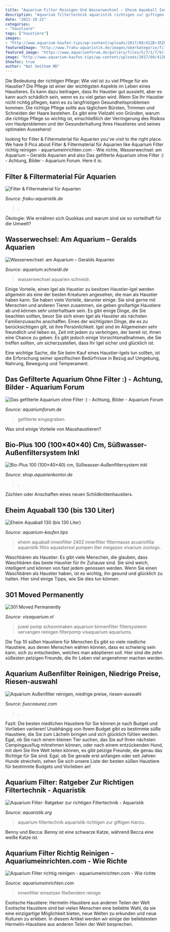 ```yaml
---
title: "Aquarium Filter Reinigen Und Wasserwechsel ~ Eheim Aquaball Innenfilter 2402 Innerfilter Filtermasse Acuariofilia Aquaristik Filtro Aquastorexl Pumpen Liter Megazoo Vivarium Zoologo"
description: "Aquarium filtertechnik aquaristik richtigen zur giftigen hierzu"
date: "2021-10-22"
categories:
- "haustiere"
tags: ["haustiere"]
images:
- "http://www.aquarium-kaufen.tips/wp-content/uploads/2017/09/412BrJRZQm8L.jpg"
featuredImage: "http://www.fraku-aquaristik.de/images/oberkategorie/filtertechnik_aquarium.JPG"
featured_image: "https://www.aquariumforum.de/gallery/files/5/7/1/7/9/img_0128.jpg"
image: "http://www.aquarium-kaufen.tips/wp-content/uploads/2017/09/412BrJRZQm8L.jpg"
ShowToc: true
author: "Nat Smitham MD"
---
```



Die Bedeutung der richtigen Pflege: Wie viel ist zu viel Pflege für ein Haustier?
Die Pflege ist einer der wichtigsten Aspekte im Leben eines Haustieres. Es kann dazu beitragen, dass Ihr Haustier gut aussieht, aber es kann auch schädlich sein, wenn es zu viel getan wird. Wenn Sie Ihr Haustier nicht richtig pflegen, kann es zu langfristigen Gesundheitsproblemen kommen. Die richtige Pflege sollte aus täglichem Bürsten, Trimmen und Schneiden der Haare bestehen. Es gibt eine Vielzahl von Gründen, warum die richtige Pflege so wichtig ist, einschließlich der Verringerung des Risikos von Hautproblemen und der Gesunderhaltung Ihres Haustieres und seines optimalen Aussehens!

	

		
looking for Filter &amp; Filtermaterial für Aquarien you've visit to the right place. We have 9 Pics about Filter &amp; Filtermaterial für Aquarien like Aquarium Filter richtig reinigen - aquariumeinrichten.com - Wie richte, Wasserwechsel: am Aquarium – Geralds Aquarien and also Das gefilterte Aquarium ohne Filter :) - Achtung, Bilder - Aquarium Forum. Here it is:
		
    
## Filter &amp; Filtermaterial Für Aquarien

<img loading=lazy src="http://www.fraku-aquaristik.de/images/oberkategorie/filtertechnik_aquarium.JPG" onerror="this.onerror=null;this.src='https://tse1.mm.bing.net/th?id=OIP.dyRejcDMSH619ef86ftM4wHaC9&amp;pid=15.1';" alt="Filter &amp; Filtermaterial für Aquarien">

_Source: fraku-aquaristik.de_

>. 

	

Ökologie: Wie ernähren sich Quokkas und warum sind sie so vorteilhaft für die Umwelt?

    
## Wasserwechsel: Am Aquarium – Geralds Aquarien

<img loading=lazy src="https://aquarium.schneidr.de/files/2010/07/P1000475.jpg" onerror="this.onerror=null;this.src='https://tse1.mm.bing.net/th?id=OIP.bSPSCUvn91kj_WDImz8uUgHaJ4&amp;pid=15.1';" alt="Wasserwechsel: am Aquarium – Geralds Aquarien">

_Source: aquarium.schneidr.de_

>wasserwechsel aquarien schneidr. 

	

Einige Vorteile, einen Igel als Haustier zu besitzen
Haustier-Igel werden allgemein als eine der besten Kreaturen angesehen, die man als Haustier haben kann. Sie haben viele Vorteile, darunter einige: Sie sind gerne mit Menschen und anderen Tieren zusammen, sie geben großartige Haustiere ab und können sehr unterhaltsam sein.
Es gibt einige Dinge, die Sie beachten sollten, bevor Sie sich einen Igel als Haustier als nächsten Familienzuwachs anschaffen. Eines der wichtigsten Dinge, die es zu berücksichtigen gilt, ist ihre Persönlichkeit. Igel sind im Allgemeinen sehr freundlich und lieben es, Zeit mit jedem zu verbringen, der bereit ist, ihnen eine Chance zu geben. Es gibt jedoch einige Vorsichtsmaßnahmen, die Sie treffen sollten, um sicherzustellen, dass Ihr Igel sicher und glücklich ist.

Eine wichtige Sache, die Sie beim Kauf eines Haustier-Igels tun sollten, ist die Erforschung seiner spezifischen Bedürfnisse in Bezug auf Umgebung, Nahrung, Bewegung und Temperament.

    
## Das Gefilterte Aquarium Ohne Filter :) - Achtung, Bilder - Aquarium Forum

<img loading=lazy src="https://www.aquariumforum.de/gallery/files/5/7/1/7/9/img_0128.jpg" onerror="this.onerror=null;this.src='https://tse3.mm.bing.net/th?id=OIP.9DvGWA0n1Ec8WrqV-ZUP-AHaFj&amp;pid=15.1';" alt="Das gefilterte Aquarium ohne Filter :) - Achtung, Bilder - Aquarium Forum">

_Source: aquariumforum.de_

>gefilterte eingegraben. 

	

Was sind einige Vorteile von Maushaustieren?

    
## Bio-Plus 100 (100×40×40) Cm, Süßwasser-Außenfiltersystem Inkl

<img loading=lazy src="https://shop.aquarienkontor.de/images/Bilder_Tim/Filtertechnik/filtersystem_bio_plus_7.jpg" onerror="this.onerror=null;this.src='https://tse4.mm.bing.net/th?id=OIP.bXumj3kjiDyj08PQBkdlugHaFm&amp;pid=15.1';" alt="Bio-Plus 100 (100×40×40) cm, Süßwasser-Außenfiltersystem inkl">

_Source: shop.aquarienkontor.de_

>. 

	

Züchten oder Anschaffen eines neuen Schildkrötenhaustiers.

    
## Eheim Aquaball 130 (bis 130 Liter)

<img loading=lazy src="http://www.aquarium-kaufen.tips/wp-content/uploads/2017/09/412BrJRZQm8L.jpg" onerror="this.onerror=null;this.src='https://tse1.mm.bing.net/th?id=OIP.bGqVaWtQnwNE1B8w9elJjwAAAA&amp;pid=15.1';" alt="Eheim Aquaball 130 (bis 130 Liter)">

_Source: aquarium-kaufen.tips_

>eheim aquaball innenfilter 2402 innerfilter filtermasse acuariofilia aquaristik filtro aquastorexl pumpen liter megazoo vivarium zoologo. 

	

Waschbären als Haustier:
Es gibt viele Menschen, die glauben, dass Waschbären das beste Haustier für ihr Zuhause sind. Sie sind weich, intelligent und können von fast jedem genossen werden. Wenn Sie einen Waschbären als Haustier haben, ist es wichtig, ihn gesund und glücklich zu halten. Hier sind einige Tipps, wie Sie dies tun können.

    
## 301 Moved Permanently

<img loading=lazy src="http://www.visaquarium.nl/images/aquariums/juwel/internfilter-schoonmaken/filtersysteem-in-aquarium.jpg" onerror="this.onerror=null;this.src='https://tse4.mm.bing.net/th?id=OIP.KI3ogIs7MylleW-yYgng5QAAAA&amp;pid=15.1';" alt="301 Moved Permanently">

_Source: visaquarium.nl_

>juwel pomp schoonmaken aquarium binnenfilter filtersysteem vervangen reinigen filterpomp visaquarium aquariums. 

	

Die Top 10 süßen Haustiere für Menschen
Es gibt so viele niedliche Haustiere, aus denen Menschen wählen können, dass es schwierig sein kann, sich zu entscheiden, welches man adoptieren soll. Hier sind die zehn süßesten pelzigen Freunde, die Ihr Leben viel angenehmer machen werden.

    
## Aquarium Außenfilter Reinigen, Niedrige Preise, Riesen-auswahl

<img loading=lazy src="https://fuocoaurez.com/mig/t_N4CoD87EzinrXaYLE5zwHaF_.jpg" onerror="this.onerror=null;this.src='https://tse2.mm.bing.net/th?id=OIP.VO1sQb-H8pB-F-UmjOJUPQAAAA&amp;pid=15.1';" alt="Aquarium Außenfilter reinigen, niedrige preise, riesen-auswahl">

_Source: fuocoaurez.com_

>. 

	

Fazit: Die besten niedlichen Haustiere für Sie können je nach Budget und Vorlieben variieren!
Unabhängig von Ihrem Budget gibt es bestimmte süße Haustiere, die Sie zum Lächeln bringen und sich glücklich fühlen werden. Egal, ob Sie nach einem kleinen Tier suchen, das Sie auf Ihren nächsten Campingausflug mitnehmen können, oder nach einem entzückenden Hund, mit dem Sie Ihre Welt teilen können, es gibt pelzige Freunde, die genau das Richtige für Sie sind. Egal, ob Sie gerade erst anfangen oder seit Jahren Hunde streicheln, sehen Sie sich unsere Liste der besten süßen Haustiere für bestimmte Budgets und Vorlieben an!

    
## Aquarium Filter: Ratgeber Zur Richtigen Filtertechnik - Aquaristik

<img loading=lazy src="https://www.aquaristik.org/wp-content/uploads/2017/12/aquarium_1513759280-1024x576.jpg" onerror="this.onerror=null;this.src='https://tse4.mm.bing.net/th?id=OIP.2GOPSwa1tHcLr3zAfGQGygHaEK&amp;pid=15.1';" alt="Aquarium Filter: Ratgeber zur richtigen Filtertechnik - Aquaristik">

_Source: aquaristik.org_

>aquarium filtertechnik aquaristik richtigen zur giftigen hierzu. 

	

Benny und Becca: Benny ist eine schwarze Katze, während Becca eine weiße Katze ist.

    
## Aquarium Filter Richtig Reinigen - Aquariumeinrichten.com - Wie Richte

<img loading=lazy src="http://www.aquariumeinrichten.com/content/image/px622-content-large/aquarium-filter-reinigen.jpg" onerror="this.onerror=null;this.src='https://tse2.mm.bing.net/th?id=OIP.2Vop7yNCMRRhuxIYq95myAHaES&amp;pid=15.1';" alt="Aquarium Filter richtig reinigen - aquariumeinrichten.com - Wie richte">

_Source: aquariumeinrichten.com_

>innenfilter einsetzen fließendem reinige. 

	

Exotische Haustiere: Hermelin-Haustiere aus anderen Teilen der Welt
Exotische Haustiere sind bei vielen Menschen eine beliebte Wahl, da sie eine einzigartige Möglichkeit bieten, neue Welten zu erkunden und neue Kulturen zu erleben. In diesem Artikel werden wir einige der beliebtesten Hermelin-Haustiere aus anderen Teilen der Welt besprechen.

